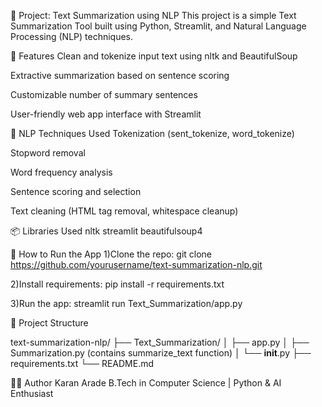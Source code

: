 📌 Project: Text Summarization using NLP
This project is a simple Text Summarization Tool built using Python, Streamlit, and Natural Language Processing (NLP) techniques.

🚀 Features
Clean and tokenize input text using nltk and BeautifulSoup

Extractive summarization based on sentence scoring

Customizable number of summary sentences

User-friendly web app interface with Streamlit

🧠 NLP Techniques Used
Tokenization (sent_tokenize, word_tokenize)

Stopword removal

Word frequency analysis

Sentence scoring and selection

Text cleaning (HTML tag removal, whitespace cleanup)

📦 Libraries Used
nltk
streamlit
beautifulsoup4

🔧 How to Run the App
1)Clone the repo:
git clone https://github.com/yourusername/text-summarization-nlp.git

2)Install requirements:
pip install -r requirements.txt

3)Run the app:
streamlit run Text_Summarization/app.py

📁 Project Structure

text-summarization-nlp/
├── Text_Summarization/
│   ├── app.py
│   ├── Summarization.py (contains summarize_text function)
│   └── __init__.py
├── requirements.txt
└── README.md

👨‍💻 Author
Karan Arade
B.Tech in Computer Science | Python & AI Enthusiast


